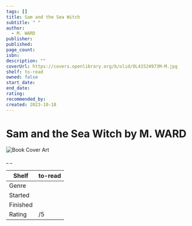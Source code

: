 ```yaml
---
tags: []
title: Sam and the Sea Witch
subtitle: " "
author:
  - M. WARD
publisher:
published:
page_count:
isbn:
description: ""
coverUrl: https://covers.openlibrary.org/b/olid/OL41524973M-M.jpg
shelf: to-read
owned: false
start_date:
end_date:
rating:
recommended_by:
created: 2023-10-18
---
```


# Sam and the Sea Witch by M. WARD

![Book Cover Art](https://covers.openlibrary.org/b/olid/OL41524973M-M.jpg)

_ _

| Shelf | to-read |
| --- | --- |
| Genre |  |
| Started |  |
| Finished |  |
| Rating | /5 |

